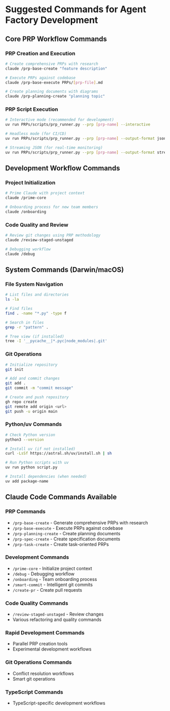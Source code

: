 # Suggested Commands for Agent Factory Development

## Core PRP Workflow Commands

### PRP Creation and Execution
```bash
# Create comprehensive PRPs with research
claude /prp-base-create "feature description"

# Execute PRPs against codebase
claude /prp-base-execute PRPs/[prp-file].md

# Create planning documents with diagrams
claude /prp-planning-create "planning topic"
```

### PRP Script Execution
```bash
# Interactive mode (recommended for development)
uv run PRPs/scripts/prp_runner.py --prp [prp-name] --interactive

# Headless mode (for CI/CD)
uv run PRPs/scripts/prp_runner.py --prp [prp-name] --output-format json

# Streaming JSON (for real-time monitoring)
uv run PRPs/scripts/prp_runner.py --prp [prp-name] --output-format stream-json
```

## Development Workflow Commands

### Project Initialization
```bash
# Prime Claude with project context
claude /prime-core

# Onboarding process for new team members
claude /onboarding
```

### Code Quality and Review
```bash
# Review git changes using PRP methodology
claude /review-staged-unstaged

# Debugging workflow
claude /debug
```

## System Commands (Darwin/macOS)

### File System Navigation
```bash
# List files and directories
ls -la

# Find files
find . -name "*.py" -type f

# Search in files
grep -r "pattern" .

# Tree view (if installed)
tree -I '__pycache__|*.pyc|node_modules|.git'
```

### Git Operations
```bash
# Initialize repository
git init

# Add and commit changes
git add .
git commit -m "commit message"

# Create and push repository
gh repo create
git remote add origin <url>
git push -u origin main
```

### Python/uv Commands
```bash
# Check Python version
python3 --version

# Install uv (if not installed)
curl -LsSf https://astral.sh/uv/install.sh | sh

# Run Python scripts with uv
uv run python script.py

# Install dependencies (when needed)
uv add package-name
```

## Claude Code Commands Available

### PRP Commands
- `/prp-base-create` - Generate comprehensive PRPs with research
- `/prp-base-execute` - Execute PRPs against codebase
- `/prp-planning-create` - Create planning documents
- `/prp-spec-create` - Create specification documents
- `/prp-task-create` - Create task-oriented PRPs

### Development Commands
- `/prime-core` - Initialize project context
- `/debug` - Debugging workflow
- `/onboarding` - Team onboarding process
- `/smart-commit` - Intelligent git commits
- `/create-pr` - Create pull requests

### Code Quality Commands
- `/review-staged-unstaged` - Review changes
- Various refactoring and quality commands

### Rapid Development Commands
- Parallel PRP creation tools
- Experimental development workflows

### Git Operations Commands
- Conflict resolution workflows
- Smart git operations

### TypeScript Commands
- TypeScript-specific development workflows